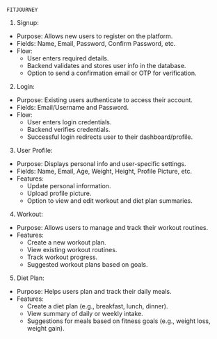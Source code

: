                                                                    FITJOURNEY


 1. Signup:
   - Purpose: Allows new users to register on the platform.
   - Fields: Name, Email, Password, Confirm Password, etc.
   - Flow: 
     - User enters required details.
     - Backend validates and stores user info in the database.
     - Option to send a confirmation email or OTP for verification.

 2. Login:
   - Purpose: Existing users authenticate to access their account.
   - Fields: Email/Username and Password.
   - Flow: 
     - User enters login credentials.
     - Backend verifies credentials.
     - Successful login redirects user to their dashboard/profile.

 3. User Profile:
   - Purpose: Displays personal info and user-specific settings.
   - Fields: Name, Email, Age, Weight, Height, Profile Picture, etc.
   - Features: 
     - Update personal information.
     - Upload profile picture.
     - Option to view and edit workout and diet plan summaries.

 4. Workout:
   - Purpose: Allows users to manage and track their workout routines.
   - Features:
     - Create a new workout plan.
     - View existing workout routines.
     - Track workout progress.
     - Suggested workout plans based on goals.

 5. Diet Plan:
   - Purpose: Helps users plan and track their daily meals.
   - Features:
     - Create a diet plan (e.g., breakfast, lunch, dinner).
     - View summary of daily or weekly intake.
     - Suggestions for meals based on fitness goals (e.g., weight loss, weight gain).

